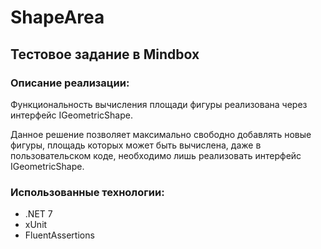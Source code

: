 # ShapeArea

## Тестовое задание в Mindbox

### Описание реализации:

Функциональность вычисления площади фигуры реализована через интерфейс IGeometricShape.

Данное решение позволяет максимально свободно добавлять новые фигуры, площадь которых может быть вычислена,
даже в пользовательском коде, необходимо лишь реализовать интерфейс IGeometricShape.

### Использованные технологии:
* .NET 7
* xUnit
* FluentAssertions
